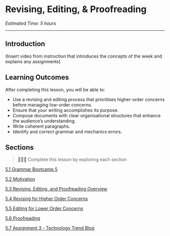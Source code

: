 # Revising, Editing, & Proofreading
*Estimated Time: 5 hours*

---
## Introduction
(Insert video from instruction that introduces the concepts of the week and explains any assignments)


## Learning Outcomes

After completing this lesson, you will be able to:

- Use a revising and editing process that prioritises higher-order concerns before managing low-order concerns.
- Ensure that your writing accomplishes its purpose.
- Compose documents with clear organisational structures that enhance the audience’s understanding.
- Write coherent paragraphs.
- Identify and correct grammar and mechanics errors.

## Sections

> 👩🏿‍🏫 Complete this lesson by exploring each section

[5.1 Grammar Bootcamp 5](communicating-for-success/revising-editing-proofreading/grammar-bootcamp-5.md)

[5.2 Motivation](communicating-for-success/revising-editing-proofreading/motivation.md)

[5.3 Revising, Editing, and Proofreading Overview](communicating-for-success/revising-editing-proofreading/revising-editing-and-proofreading-overview.md)

[5.4 Revising for Higher Order Concerns](communicating-for-success/revising-editing-proofreading/revising-for-higher-order-concerns.md)

[5.5 Editing for Lower Order Concerns](communicating-for-success/revising-editing-proofreading/editing-for-lower-order-concerns.md)

[5.6 Proofreading](communicating-for-success/revising-editing-proofreading/proofreading.md)

[5.7 Assignment 3 - Technology Trend Blog](communicating-for-success/revising-editing-proofreading/assignment-3-technology-trend-blog.md)
